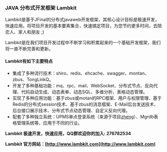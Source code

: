### JAVA 分布式开发框架 Lambkit

Lambkit是基于JFinal的分布式javaweb开发框架，其核心设计目标是极速开发，快速应用。将项目开发的基本要素集合，快速搞定项目，为您节约更多时间，去陪恋人、家人和朋友 ;)

Lambkit是在我们项目开发过程中不断学习和积累起来的一个基础开发框架，我们将一直不断完善和更新。

#### Lambkit有如下主要特点
- 集成了多种流行技术：shiro、redis、ehcache、swagger、montan、zbus、TongLinkQ。
- 开发了多种基础功能：mq、rpc、mail、WebSocket、分布式节点、反向代理、代码自动生成、动态表单、动态SQL、多维分析、表格动态管理。
- 实现了多种应用功能：基于zbus或motan的RPC框架、用户与权限管理、基于Redis的分布式session技术、基于zbus的消息框架、E-Mail后台发送技术、后台接口展示技术、分布式节点动态管理、自定义反向代理。
- 配套了多种独立系统：UPMS单点登录系统（来源于项目[zheng](https://gitee.com/shuzheng/zheng)）、Mgrdb表格管理系统等，应用于不同的行业。

**Lambkit 极速开发，快速应用，QQ群欢迎你的加入: 276782534**

**Lambkit 官方网站：[http://www.lambkit.com](http://www.lambkit.com)**


